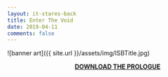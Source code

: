 ```yaml
---
layout: it-stares-back
title: Enter The Void
date: 2019-04-11
comments: false
---
```


<!-- Hey Cleve! You should only need to change this file. Have fun! 😄 -->


![banner art]({{ site.url }}/assets/img/ISBTitle.jpg)  

<p style="text-align: center;">
  <strong>
    <a href="{{{ site.url }}}/assets/downloads/isb-prologue-download.zip" target="_blank">DOWNLOAD THE PROLOGUE</a>
  </strong>
</p>
